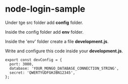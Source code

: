 # node-login-sample
Under tge src folder add **config** folder.

Inside the config folder add **env** folder.

Inside the 'env' folder create a file **development.js**.

Write and configure this code inside your **development.js**.

```
export const devConfig = {
  port: 3000,
  database: 'YOUR_MONGO_DATABASE_CONNECTION_STRING',
  secret: 'QWERTYUDFGHJBN12345',
};
```
